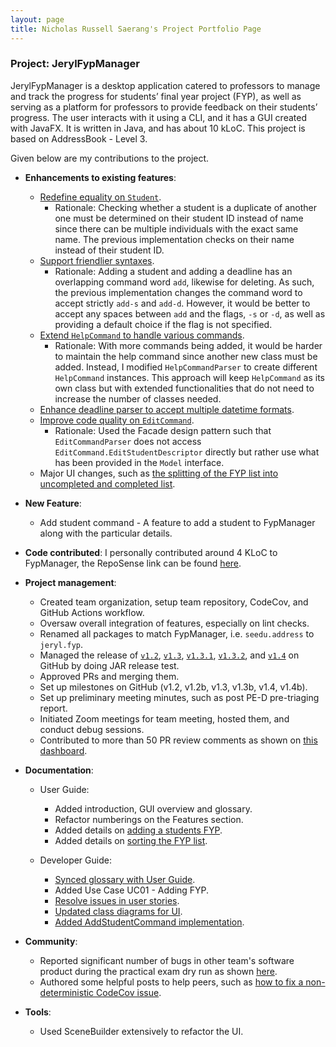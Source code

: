 ```yaml
---
layout: page
title: Nicholas Russell Saerang's Project Portfolio Page
---
```


### Project: JerylFypManager

JerylFypManager is a desktop application catered to professors to manage and track the progress for students’ final year project (FYP), as well as serving as a platform for professors to provide feedback on their students’ progress. The user interacts with it using a CLI, and it has a GUI created with JavaFX. It is written in Java, and has about 10 kLoC. This project is based on AddressBook - Level 3.

Given below are my contributions to the project.

* **Enhancements to existing features**:
    * [Redefine equality on `Student`](https://github.com/AY2223S1-CS2103-F09-1/tp/pull/134).
      * Rationale: Checking whether a student is a duplicate of another one must be determined on their student ID instead of name since there can be multiple individuals with the exact same name. The previous implementation checks on their name instead of their student ID.
    * [Support friendlier syntaxes](https://github.com/AY2223S1-CS2103-F09-1/tp/pull/133).
      * Rationale: Adding a student and adding a deadline has an overlapping command word `add`, likewise for deleting. As such, the previous implementation changes the command word to accept strictly `add-s` and `add-d`. However, it would be better to accept any spaces between `add` and the flags, `-s` or `-d`, as well as providing a default choice if the flag is not specified.
    * [Extend `HelpCommand` to handle various commands](https://github.com/AY2223S1-CS2103-F09-1/tp/pull/133).
      * Rationale: With more commands being added, it would be harder to maintain the help command since another new class must be added. Instead, I modified `HelpCommandParser` to create different `HelpCommand` instances. This approach will keep `HelpCommand` as its own class but with extended functionalities that do not need to increase the number of classes needed.
    * [Enhance deadline parser to accept multiple datetime formats](https://github.com/AY2223S1-CS2103-F09-1/tp/pull/131).
    * [Improve code quality on `EditCommand`](https://github.com/AY2223S1-CS2103-F09-1/tp/pull/141).
      * Rationale: Used the Facade design pattern such that `EditCommandParser` does not access `EditCommand.EditStudentDescriptor` directly but rather use what has been provided in the `Model` interface.
    * Major UI changes, such as [the splitting of the FYP list into uncompleted and completed list](https://github.com/AY2223S1-CS2103-F09-1/tp/pull/130).

* **New Feature**:
  * Add student command - A feature to add a student to FypManager along with the particular details.

* **Code contributed**: I personally contributed around 4 KLoC to FypManager, the RepoSense link can be found [here](https://nus-cs2103-ay2223s1.github.io/tp-dashboard/?search=RussellDash332).

* **Project management**:
  * Created team organization, setup team repository, CodeCov, and GitHub Actions workflow.
  * Oversaw overall integration of features, especially on lint checks.
  * Renamed all packages to match FypManager, i.e. `seedu.address` to `jeryl.fyp`.
  * Managed the release of [`v1.2`](https://github.com/AY2223S1-CS2103-F09-1/tp/releases/tag/v1.2), [`v1.3`](https://github.com/AY2223S1-CS2103-F09-1/tp/releases/tag/v1.3), [`v1.3.1`](https://github.com/AY2223S1-CS2103-F09-1/tp/releases/tag/v1.3.1), [`v1.3.2`](https://github.com/AY2223S1-CS2103-F09-1/tp/releases/tag/v1.3.2), and [`v1.4`](https://github.com/AY2223S1-CS2103-F09-1/tp/releases/tag/v1.4) on GitHub by doing JAR release test.
  * Approved PRs and merging them.
  * Set up milestones on GitHub (v1.2, v1.2b, v1.3, v1.3b, v1.4, v1.4b).
  * Set up preliminary meeting minutes, such as post PE-D pre-triaging report.
  * Initiated Zoom meetings for team meeting, hosted them, and conduct debug sessions.
  * Contributed to more than 50 PR review comments as shown on [this dashboard](https://nus-cs2103-ay2223s1.github.io/dashboards/contents/tp-comments.html).

* **Documentation**:
    * User Guide:
      * Added introduction, GUI overview and glossary.
      * Refactor numberings on the Features section.
      * Added details on [adding a students FYP](https://ay2223s1-cs2103-f09-1.github.io/tp/UserGuide.html#321-adding-students-fyp-add--s).
      * Added details on [sorting the FYP list](https://ay2223s1-cs2103-f09-1.github.io/tp/UserGuide.html#313-sorting-the-fyp-list-sort).

    * Developer Guide:
      * [Synced glossary with User Guide](https://github.com/AY2223S1-CS2103-F09-1/tp/commit/a4205f80642c8026ae096663bb12ce10e6412aa2).
      * Added Use Case UC01 - Adding FYP.
      * [Resolve issues in user stories](https://github.com/AY2223S1-CS2103-F09-1/tp/commit/2341e040c37332bdf712cf356355e815bb80c380).
      * [Updated class diagrams for UI](https://github.com/AY2223S1-CS2103-F09-1/tp/commit/9a0c7d2d6051875864bad26b71cdc1e70aa92735).
      * [Added AddStudentCommand implementation](https://github.com/AY2223S1-CS2103-F09-1/tp/commit/c52f5e7747925713795d66589753eadc497676c2).

* **Community**:
  * Reported significant number of bugs in other team's software product during the practical exam dry run as shown [here](https://github.com/RussellDash332/ped/issues).
  * Authored some helpful posts to help peers, such as [how to fix a non-deterministic CodeCov issue](https://github.com/nus-cs2103-AY2223S1/forum/issues/315).

* **Tools**:
  * Used SceneBuilder extensively to refactor the UI.
